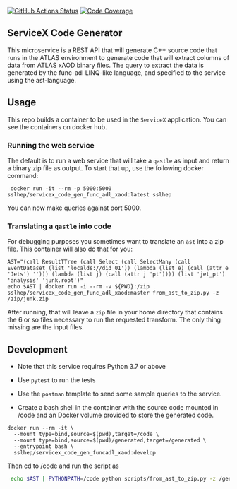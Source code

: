 [![GitHub Actions Status](https://github.com/ssl-hep/ServiceX_Code_Generator_FuncADL_xAOD/workflows/CI/CD/badge.svg)](https://github.com/ssl-hep/ServiceX_Code_Generator_FuncADL_xAOD/actions)
[![Code Coverage](https://codecov.io/gh/ssl-hep/ServiceX_Code_Generator_FuncADL_xAOD/graph/badge.svg)](https://codecov.io/gh/ssl-hep/ServiceX_Code_Generator_FuncADL_xAOD)


ServiceX Code Generator
-----------------------
This microservice is a REST API that will generate C++ source code that runs in 
the ATLAS environment to generate code that will extract columns of data from 
ATLAS xAOD binary files. The query to extract the data is generated by the 
func-adl LINQ-like language, and specified to the service using the ast-language.

Usage
-----
This repo builds a container to be used in the `ServiceX` application. You can 
see the containers on docker hub.

### Running the web service

The default is to run a web service that will take a `qastle` as input and 
return a binary zip file as output. To start that up, use the following 
docker command:

```
 docker run -it --rm -p 5000:5000  sslhep/servicex_code_gen_func_adl_xaod:latest sslhep
```

You can now make queries against port 5000.

### Translating a `qastle` into code
For debugging purposes you sometimes want to translate an `ast` into a zip file. 
This container will also do that for you:

```
AST="(call ResultTTree (call Select (call SelectMany (call EventDataset (list 'localds://did_01')) (lambda (list e) (call (attr e 'Jets') ''))) (lambda (list j) (call (attr j 'pt')))) (list 'jet_pt') 'analysis' 'junk.root')" 
echo $AST | docker run -i --rm -v ${PWD}:/zip sslhep/servicex_code_gen_func_adl_xaod:master from_ast_to_zip.py -z /zip/junk.zip
```

After running, that will leave a `zip` file in your home directory that contains 
the 6 or so files necessary to run the requested transform. The only thing 
missing are the input files.



Development
-----------
- Note that this service requires Python 3.7 or above
- Use `pytest` to run the tests
- Use the `postman` template to send some sample queries to the service.

- Create a bash shell in the container with the source code mounted in /code
and an Docker volume provided to store the generated code.

```
docker run --rm -it \
  --mount type=bind,source=$(pwd),target=/code \
  --mount type=bind,source=$(pwd)/generated,target=/generated \
  --entrypoint bash \
  sslhep/servicex_code_gen_funcadl_xaod:develop 
```

Then cd to /code and run the script as
```bash
 echo $AST | PYTHONPATH=/code python scripts/from_ast_to_zip.py -z /generated/foo.zip --uproot
```


